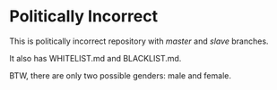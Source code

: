 # Politically Incorrect

This is politically incorrect repository with *master* and *slave* branches.

It also has WHITELIST.md and BLACKLIST.md.

BTW, there are only two possible genders: male and female.
